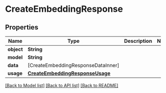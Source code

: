 # CreateEmbeddingResponse

## Properties
Name | Type | Description | Notes
------------ | ------------- | ------------- | -------------
**object** | **String** |  | 
**model** | **String** |  | 
**data** | [CreateEmbeddingResponseDataInner] |  | 
**usage** | [**CreateEmbeddingResponseUsage**](CreateEmbeddingResponseUsage.md) |  | 

[[Back to Model list]](../README.md#documentation-for-models) [[Back to API list]](../README.md#documentation-for-api-endpoints) [[Back to README]](../README.md)


